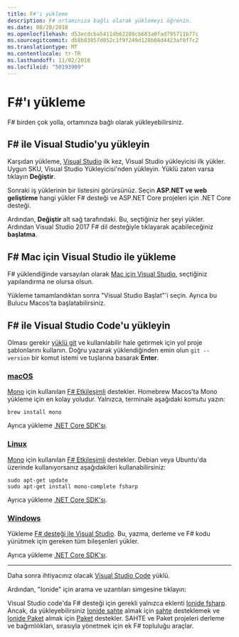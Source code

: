 ```yaml
---
title: F#'ı yükleme
description: F# ortamınıza bağlı olarak yüklemeyi öğrenin.
ms.date: 08/28/2018
ms.openlocfilehash: d53ecdcba5411db62208cb683a0fad795711b77c
ms.sourcegitcommit: db8b83057d052c1f9f249d128b08d4423af0f7c2
ms.translationtype: MT
ms.contentlocale: tr-TR
ms.lasthandoff: 11/02/2018
ms.locfileid: "50193909"
---
```

# <a name="install-f"></a>F#'ı yükleme #

F# birden çok yolla, ortamınıza bağlı olarak yükleyebilirsiniz.

## <a name="install-f-with-visual-studio"></a>F# ile Visual Studio'yu yükleyin

Karşıdan yükleme, [Visual Studio](https://visualstudio.microsoft.com/) ilk kez, Visual Studio yükleyicisi ilk yükler. Uygun SKU, Visual Studio Yükleyicisi'nden yükleyin. Yüklü zaten varsa tıklayın **Değiştir**.

Sonraki iş yüklerinin bir listesini görürsünüz. Seçin **ASP.NET ve web geliştirme** hangi yükler F# desteği ve ASP.NET Core projeleri için .NET Core desteği.

Ardından, **Değiştir** alt sağ tarafındaki.  Bu, seçtiğiniz her şeyi yükler. Ardından Visual Studio 2017 F# dil desteğiyle tıklayarak açabileceğiniz **başlatma**.

## <a name="install-f-with-visual-studio-for-mac"></a>F# Mac için Visual Studio ile yükleme

F# yüklendiğinde varsayılan olarak [Mac için Visual Studio](https://visualstudio.microsoft.com/vs/mac/), seçtiğiniz yapılandırma ne olursa olsun.

Yükleme tamamlandıktan sonra "Visual Studio Başlat"'i seçin. Ayrıca bu Bulucu Macos'ta başlatabilirsiniz.

## <a name="install-f-with-visual-studio-code"></a>F# ile Visual Studio Code'u yükleyin

Olması gerekir [yüklü git](https://git-scm.com/download) ve kullanılabilir hale getirmek için yol proje şablonlarını kullanın. Doğru yazarak yüklendiğinden emin olun `git --version` bir komut istemi ve tuşlarına basarak **Enter**.

### <a name="macostabmacos"></a>[macOS](#tab/macos)

[Mono](https://www.mono-project.com) için kullanılan [F# Etkileşimli](../tutorials/fsharp-interactive/index.md) destekler. Homebrew Macos'ta Mono yükleme için en kolay yoludur. Yalnızca, terminale aşağıdaki komutu yazın:

```console
brew install mono
```

Ayrıca yükleme [.NET Core SDK'sı](https://www.microsoft.com/net/download).

### <a name="linuxtablinux"></a>[Linux](#tab/linux)

[Mono](https://www.mono-project.com) için kullanılan [F# Etkileşimli](../tutorials/fsharp-interactive/index.md) destekler. Debian veya Ubuntu'da üzerinde kullanıyorsanız aşağıdakileri kullanabilirsiniz:

```console
sudo apt-get update
sudo apt-get install mono-complete fsharp
```

Ayrıca yükleme [.NET Core SDK'sı](https://www.microsoft.com/net/download).

### <a name="windowstabwindows"></a>[Windows](#tab/windows)

Yükleme [F# desteği ile Visual Studio](#install-f-with-visual-studio). Bu, yazma, derleme ve F# kodu yürütmek için gereken tüm bileşenleri yükler.

Ayrıca yükleme [.NET Core SDK'sı](https://www.microsoft.com/net/download/).

---

Daha sonra ihtiyacınız olacak [Visual Studio Code](https://code.visualstudio.com) yüklü.

Ardından, "Ionide" için arama ve uzantıları simgesine tıklayın:

Visual Studio code'da F# desteği için gerekli yalnızca eklenti [Ionide fsharp](https://marketplace.visualstudio.com/items?itemName=Ionide.Ionide-fsharp). Ancak, da yükleyebilirsiniz [Ionide sahte](https://marketplace.visualstudio.com/items?itemName=Ionide.Ionide-FAKE) almak için [sahte](https://fsharp.github.io/FAKE/) desteklemek ve [Ionide Paket](https://marketplace.visualstudio.com/items?itemName=Ionide.Ionide-Paket) almak için [Paket](https://fsprojects.github.io/Paket/) destekler. SAHTE ve Paket projeleri derleme ve bağımlılıkları, sırasıyla yönetmek için ek F# topluluğu araçlar.

